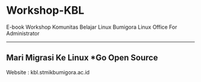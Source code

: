 # Workshop-KBL
E-book Workshop Komunitas Belajar Linux Bumigora
Linux Office For Administrator

-----------------------
Mari Migrasi Ke Linux
    *Go Open Source
-----------------------

Website : kbl.stmikbumigora.ac.id
